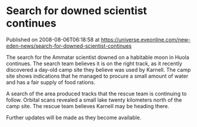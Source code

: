 # Search for downed scientist continues
Published on 2008-08-06T06:18:58 at https://universe.eveonline.com/new-eden-news/search-for-downed-scientist-continues

The search for the Ammatar scientist downed on a habitable moon in Huola continues. The search team believes it is on the right track, as it recently discovered a day-old camp site they believe was used by Karnell. The camp site shows indications that he managed to procure a small amount of water and has a fair supply of food rations.

A search of the area produced tracks that the rescue team is continuing to follow. Orbital scans revealed a small lake twenty kilometers north of the camp site. The rescue team believes Karnell may be heading there.

Further updates will be made as they become available.
